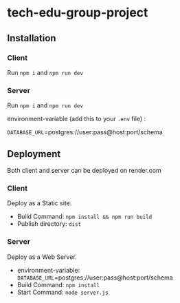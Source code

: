 # tech-edu-group-project

## Installation

### Client

Run `npm i` and `npm run dev`

### Server

Run `npm i` and `npm run dev`

environment-variable (add this to your `.env` file) :

`DATABASE_URL`=postgres://user:pass@host:port/schema 

## Deployment

Both client and server can be deployed on render.com

### Client

Deploy as a Static site.

- Build Command: `npm install && npm run build`
- Publish directory: `dist`

### Server

Deploy as a Web Server.  
- environment-variable: `DATABASE_URL`=postgres://user:pass@host:port/schema
- Build Command: `npm install`
- Start Command: `node server.js`